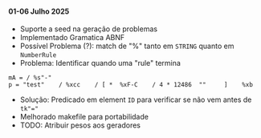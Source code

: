 #### 01-06 Julho 2025

- Suporte a seed na geração de problemas
- Implementado Gramatica ABNF 
- Possível Problema (?): match de "%" tanto em `STRING` quanto em  `NumberRule`
- Problema: Identificar quando uma "rule" termina

```
mA = / %s"-" 
p = "test"    / %xcc    / [ *  %xF-C    / 4 * 12486  ""     ]    %xb       
```

- Solução: Predicado em element `ID` para verificar se não vem antes de `tk"="`
- Melhorado makefile para portabilidade
- TODO: Atribuir pesos aos geradores

